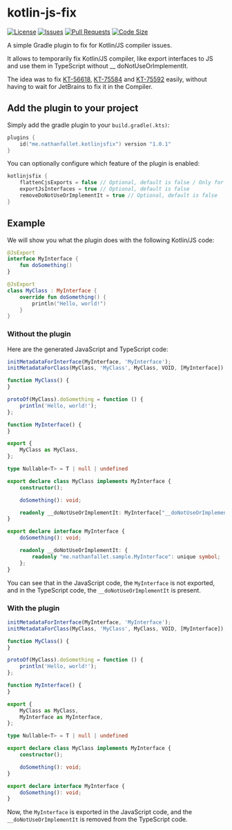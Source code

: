 # kotlin-js-fix

[![License](https://img.shields.io/github/license/nathanfallet/kotlin-js-fix)](LICENSE)
[![Issues](https://img.shields.io/github/issues/nathanfallet/kotlin-js-fix)]()
[![Pull Requests](https://img.shields.io/github/issues-pr/nathanfallet/kotlin-js-fix)]()
[![Code Size](https://img.shields.io/github/languages/code-size/nathanfallet/kotlin-js-fix)]()

A simple Gradle plugin to fix for Kotlin/JS compiler issues.

It allows to temporarily fix Kotlin/JS compiler, like export interfaces to JS and use them in TypeScript without __
doNotUseOrImplementIt.

The idea was to fix [KT-56618](https://youtrack.jetbrains.com/issue/KT-56618),
[KT-75584](https://youtrack.jetbrains.com/issue/KT-75584) and [KT-75592](https://youtrack.jetbrains.com/issue/KT-75592)
easily, without having to wait for JetBrains to fix it in the Compiler.

## Add the plugin to your project

Simply add the gradle plugin to your `build.gradle(.kts)`:

```kotlin
plugins {
    id("me.nathanfallet.kotlinjsfix") version "1.0.1"
}
```

You can optionally configure which feature of the plugin is enabled:

```kotlin
kotlinjsfix {
    flattenCjsExports = false // Optional, default is false / Only for CommonJS
    exportJsInterfaces = true // Optional, default is false
    removeDoNotUseOrImplementIt = true // Optional, default is false
}
```

## Example

We will show you what the plugin does with the following Kotlin/JS code:

```kotlin
@JsExport
interface MyInterface {
    fun doSomething()
}

@JsExport
class MyClass : MyInterface {
    override fun doSomething() {
        println("Hello, world!")
    }
}
```

### Without the plugin

Here are the generated JavaScript and TypeScript code:

```javascript
initMetadataForInterface(MyInterface, 'MyInterface');
initMetadataForClass(MyClass, 'MyClass', MyClass, VOID, [MyInterface]);

function MyClass() {
}

protoOf(MyClass).doSomething = function () {
    println('Hello, world!');
};

function MyInterface() {
}

export {
    MyClass as MyClass,
};
```

```typescript
type Nullable<T> = T | null | undefined

export declare class MyClass implements MyInterface {
    constructor();

    doSomething(): void;

    readonly __doNotUseOrImplementIt: MyInterface["__doNotUseOrImplementIt"];
}

export declare interface MyInterface {
    doSomething(): void;

    readonly __doNotUseOrImplementIt: {
        readonly "me.nathanfallet.sample.MyInterface": unique symbol;
    };
}
```

You can see that in the JavaScript code, the `MyInterface` is not exported, and in the TypeScript code, the
`__doNotUseOrImplementIt` is present.

### With the plugin

```javascript
initMetadataForInterface(MyInterface, 'MyInterface');
initMetadataForClass(MyClass, 'MyClass', MyClass, VOID, [MyInterface]);

function MyClass() {
}

protoOf(MyClass).doSomething = function () {
    println('Hello, world!');
};

function MyInterface() {
}

export {
    MyClass as MyClass,
    MyInterface as MyInterface,
};
```

```typescript
type Nullable<T> = T | null | undefined

export declare class MyClass implements MyInterface {
    constructor();

    doSomething(): void;
}

export declare interface MyInterface {
    doSomething(): void;
}
```

Now, the `MyInterface` is exported in the JavaScript code, and the `__doNotUseOrImplementIt` is removed from the
TypeScript code.
